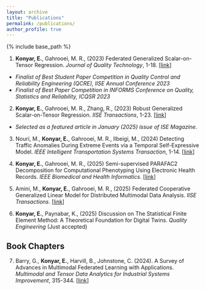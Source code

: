 ```yaml
---
layout: archive
title: "Publications"
permalink: /publications/
author_profile: true
---
```


{% include base_path %}

1. **Konyar, E.**, Gahrooei, M. R., (2023) Federated Generalized Scalar-on-Tensor Regression. *Journal of Quality Technology*, 1-18. [[link](https://www.tandfonline.com/doi/abs/10.1080/00224065.2023.2246600)]
- *Finalist of Best Student Paper Competition in Quality Control and Reliability Engineering (QCRE), IISE Annual Conference 2023*
- *Finalist of Best Paper Competition in INFORMS Conference on Quality, Statistics and Reliability, ICQSR 2023*

2. **Konyar, E.**, Gahrooei, M. R., Zhang, R., (2023) Robust Generalized Scalar-on-Tensor Regression. *IISE Transactions*, 1-23. [[link](https://https://www.tandfonline.com/doi/full/10.1080/24725854.2023.2290110)]
- *Selected as a featured article in January (2025) issue of ISE Magazine.*

3. Nouri, M., **Konyar, E.**, Gahrooei, M. R., Ilbeigi, M., (2024) Detecting Traffic Anomalies During Extreme Events via a Temporal Self-Expressive Model. *IEEE Intelligent Transportation Systems Transaction*, 1-14. [[link](https://ieeexplore.ieee.org/document/10534099)]

4. **Konyar, E.**, Gahrooei, M. R., (2025) Semi-supervised PARAFAC2 Decomposition for Computational Phenotyping Using Electronic Health Records. *IEEE Biomedical and Health Informatics*. [[link](https://doi.org/10.1109/JBHI.2025.3530271)]

5. Amini, M., **Konyar, E.**, Gahrooei, M. R., (2025) Federated Cooperative Generalized Linear Model for Distributed Multimodal Data Analysis. *IISE Transactions*. [[link](https://doi.org/10.1080/24725854.2025.2511666)]

6. **Konyar, E.**, Paynabar, K., (2025) Discussion on The Statistical Finite Element Method: A
Theoretical Foundation for Digital Twins. *Quality Engineering* (Just accepted)


Book Chapters
------
7. Barry, G., **Konyar, E.**, Harvill, B., Johnstone, C. (2024). A Survey of Advances in Multimodal Federated Learning with Applications. *Multimodal and Tensor Data Analytics for Industrial Systems Improvement*, 315-344. [[link](https://link.springer.com/chapter/10.1007/978-3-031-53092-0_15)]
